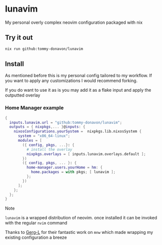 # lunavim

My personal overly complex neovim configuration packaged with nix

## Try it out

```bash
nix run github:tommy-donavon/lunavim
```

## Install

As mentioned before this is my personal config tailored to my workflow. If you want to apply any customizations I would recommend forking.

If you do want to use it as is
you may add it as a flake input and apply the outputted overlay

### Home Manager example

```nix
{
  inputs.lunavim.url = "github:tommy-donavon/lunavim";
  outputs = { nixpkgs,... }@inputs: {
    nixosConfigurations.yourSystem =  nixpkgs.lib.nixosSystem {
      system = "x86_64-linux";
      modules = [
        ({ config, pkgs, ...}: {
          # install the overlay
          nixpkgs.overlays = [ inputs.lunavim.overlays.default ];
        })
        ({ config, pkgs, ... }: {
          home-manager.users.yourHome = hm: {
            home.packages = with pkgs; [ lunavim ];
          };
        })
      ];
    };
  };
}
```

> [!NOTE]
> `lunavim` is a wrapped distribution of neovim.
> once installed it can be invoked with the regular `nvim` command

Thanks to [Gerg-L](github.com/Greg-L) for their fantastic work on `mnw` which made wrapping my existing configuration a breeze
